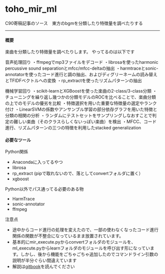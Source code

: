 # toho_mir_ml
C90寄稿記事のソース　東方のbgmを分類したり特徴量を調べたりする

---

#### 概要

楽曲を分類したり特徴量を調べたりします。
やってるのは以下です

音声処理回り
・ffmpegでmp3ファイルをデコード
・librosaを使ったharmonic percussive sound separationとmfcc/mfcc-deltaの抽出
・harmtraceとsonic-annotatorを使ったコード進行と調の抽出、およびディグリーネームの読み替えとTFIDFベクトルへの変換
・rp_extractを使ったリズムパターンの抽出

機械学習回り
・scikit-learnとXGBoostを使った楽曲の2-class/3-class分類
・チューニングを繰り返し幾つかの分類モデルのROCを比べることで、楽曲分類の上でのモデルの優劣を比較
・特徴選択を用いた重要な特徴量の選定やランク付け
・LinearSVMの係数やアンサンブル学習の部分依存グラフを用いた特徴と分類の相関の分析
・ランダムにテストセットをサンプリングしなおすことで判定の難しい楽曲（そのクラスらしくないっぽい楽曲）を検出
・MFCC、コード進行、リズムパターンの三つの特徴を利用したstacked generalization

#### 必要なツール

Python関係  
- Anacondaに入ってるやつ
- librosa
- rp_extract (pipで取れないので、落としてconvertフォルダに置く）
- xgboost

Python以外でパス通ってる必要のある物
- HarmTrace
- sonic-annotator
- ffmpeg

注意点

- 途中からコード進行の処理を変えたので、一部の使わなくなったコード進行関係の関数が不整合になっているまま放置されています。
- 基本的にmir_execute.pyからconvertフォルダのモジュールを、ml_execute.pyからlearnフォルダのモジュールを呼び出す形になっています。しかし、後から機能をごちゃごちゃ追加したのでコマンドライン引数の説明が半分ぐらい間違えています
- 解説は[gitbook](https://www.gitbook.com/book/kodack64/toho_mir_ml)を読んでください
